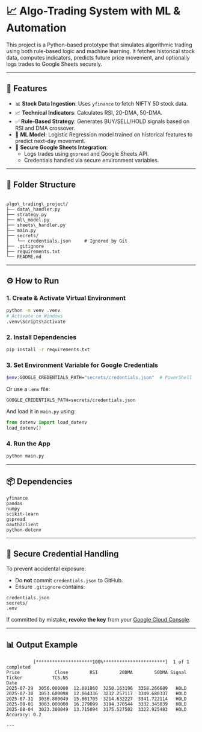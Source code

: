 # 📈 Algo-Trading System with ML & Automation

This project is a Python-based prototype that simulates algorithmic trading using both rule-based logic and machine learning. It fetches historical stock data, computes indicators, predicts future price movement, and optionally logs trades to Google Sheets securely.

---

## 🚀 Features

- 📊 **Stock Data Ingestion**: Uses `yfinance` to fetch NIFTY 50 stock data.
- 📈 **Technical Indicators**: Calculates RSI, 20-DMA, 50-DMA.
- ✅ **Rule-Based Strategy**: Generates BUY/SELL/HOLD signals based on RSI and DMA crossover.
- 🤖 **ML Model**: Logistic Regression model trained on historical features to predict next-day movement.
- 🧾 **Secure Google Sheets Integration**:
  - Logs trades using `gspread` and Google Sheets API.
  - Credentials handled via secure environment variables.

---

## 📁 Folder Structure

```

algo\_trading\_project/
├── data\_handler.py
├── strategy.py
├── ml\_model.py
├── sheets\_handler.py
├── main.py
├── secrets/
│   └── credentials.json     # Ignored by Git
├── .gitignore
├── requirements.txt
└── README.md

````

---

## ⚙️ How to Run

### 1. Create & Activate Virtual Environment

```bash
python -m venv .venv
# Activate on Windows
.venv\Scripts\activate
````

### 2. Install Dependencies

```bash
pip install -r requirements.txt
```

### 3. Set Environment Variable for Google Credentials

```bash
$env:GOOGLE_CREDENTIALS_PATH="secrets/credentials.json"  # PowerShell
```

Or use a `.env` file:

```
GOOGLE_CREDENTIALS_PATH=secrets/credentials.json
```

And load it in `main.py` using:

```python
from dotenv import load_dotenv
load_dotenv()
```

### 4. Run the App

```bash
python main.py
```

---

## 📦 Dependencies

```
yfinance
pandas
numpy
scikit-learn
gspread
oauth2client
python-dotenv
```

---

## 🔐 Secure Credential Handling

To prevent accidental exposure:

* Do **not** commit `credentials.json` to GitHub.
* Ensure `.gitignore` contains:

```gitignore
credentials.json
secrets/
.env
```

If committed by mistake, **revoke the key** from your [Google Cloud Console](https://console.cloud.google.com/iam-admin/serviceaccounts).

---

## 📊 Output Example

```
          [*********************100%***********************]  1 of 1 completed
Price             Close        RSI        20DMA        50DMA Signal
Ticker           TCS.NS
Date
2025-07-29  3056.000000  12.081860  3250.163196  3358.266689   HOLD
2025-07-30  3053.600098  12.064336  3232.257117  3349.680337   HOLD
2025-07-31  3036.800049  15.801705  3214.632227  3341.722114   HOLD
2025-08-01  3003.000000  16.279099  3194.370544  3332.345039   HOLD
2025-08-04  3023.300049  13.715094  3175.527502  3322.925483   HOLD
Accuracy: 0.2

---
